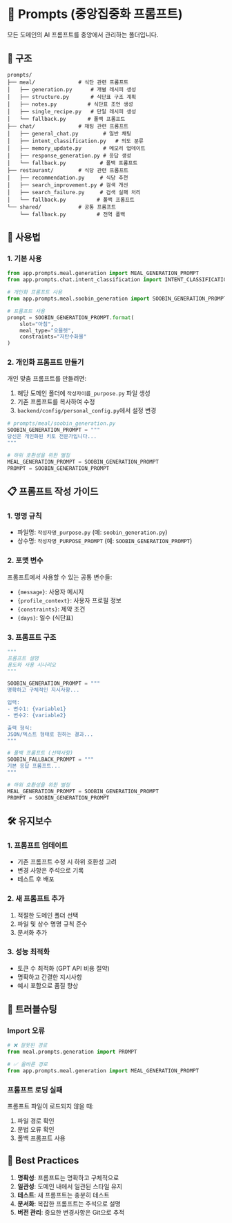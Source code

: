 # 🎯 Prompts (중앙집중화 프롬프트)

모든 도메인의 AI 프롬프트를 중앙에서 관리하는 폴더입니다.

## 📁 구조

```
prompts/
├── meal/              # 식단 관련 프롬프트
│   ├── generation.py      # 개별 레시피 생성
│   ├── structure.py       # 식단표 구조 계획
│   ├── notes.py          # 식단표 조언 생성
│   ├── single_recipe.py   # 단일 레시피 생성
│   └── fallback.py       # 폴백 프롬프트
├── chat/              # 채팅 관련 프롬프트
│   ├── general_chat.py        # 일반 채팅
│   ├── intent_classification.py   # 의도 분류
│   ├── memory_update.py       # 메모리 업데이트
│   ├── response_generation.py # 응답 생성
│   └── fallback.py           # 폴백 프롬프트
├── restaurant/        # 식당 관련 프롬프트
│   ├── recommendation.py     # 식당 추천
│   ├── search_improvement.py # 검색 개선
│   ├── search_failure.py     # 검색 실패 처리
│   └── fallback.py          # 폴백 프롬프트
└── shared/            # 공통 프롬프트
    └── fallback.py          # 전역 폴백
```

## 🎯 사용법

### 1. 기본 사용
```python
from app.prompts.meal.generation import MEAL_GENERATION_PROMPT
from app.prompts.chat.intent_classification import INTENT_CLASSIFICATION_PROMPT

# 개인화 프롬프트 사용
from app.prompts.meal.soobin_generation import SOOBIN_GENERATION_PROMPT

# 프롬프트 사용
prompt = SOOBIN_GENERATION_PROMPT.format(
    slot="아침",
    meal_type="오믈렛",
    constraints="저탄수화물"
)
```

### 2. 개인화 프롬프트 만들기
개인 맞춤 프롬프트를 만들려면:

1. 해당 도메인 폴더에 `작성자이름_purpose.py` 파일 생성
2. 기존 프롬프트를 복사하여 수정
3. `backend/config/personal_config.py`에서 설정 변경

```python
# prompts/meal/soobin_generation.py
SOOBIN_GENERATION_PROMPT = """
당신은 개인화된 키토 전문가입니다...
"""

# 하위 호환성을 위한 별칭
MEAL_GENERATION_PROMPT = SOOBIN_GENERATION_PROMPT
PROMPT = SOOBIN_GENERATION_PROMPT
```

## 📋 프롬프트 작성 가이드

### 1. 명명 규칙
- 파일명: `작성자명_purpose.py` (예: `soobin_generation.py`)
- 상수명: `작성자명_PURPOSE_PROMPT` (예: `SOOBIN_GENERATION_PROMPT`)

### 2. 포맷 변수
프롬프트에서 사용할 수 있는 공통 변수들:
- `{message}`: 사용자 메시지
- `{profile_context}`: 사용자 프로필 정보
- `{constraints}`: 제약 조건
- `{days}`: 일수 (식단표)

### 3. 프롬프트 구조
```python
"""
프롬프트 설명
용도와 사용 시나리오
"""

SOOBIN_GENERATION_PROMPT = """
명확하고 구체적인 지시사항...

입력:
- 변수1: {variable1}
- 변수2: {variable2}

출력 형식:
JSON/텍스트 형태로 원하는 결과...
"""

# 폴백 프롬프트 (선택사항)
SOOBIN_FALLBACK_PROMPT = """
기본 응답 프롬프트...
"""

# 하위 호환성을 위한 별칭
MEAL_GENERATION_PROMPT = SOOBIN_GENERATION_PROMPT
PROMPT = SOOBIN_GENERATION_PROMPT
```

## 🛠️ 유지보수

### 1. 프롬프트 업데이트
- 기존 프롬프트 수정 시 하위 호환성 고려
- 변경 사항은 주석으로 기록
- 테스트 후 배포

### 2. 새 프롬프트 추가
1. 적절한 도메인 폴더 선택
2. 파일 및 상수 명명 규칙 준수
3. 문서화 추가

### 3. 성능 최적화
- 토큰 수 최적화 (GPT API 비용 절약)
- 명확하고 간결한 지시사항
- 예시 포함으로 품질 향상

## 🔧 트러블슈팅

### Import 오류
```python
# ❌ 잘못된 경로
from meal.prompts.generation import PROMPT

# ✅ 올바른 경로
from app.prompts.meal.generation import MEAL_GENERATION_PROMPT
```

### 프롬프트 로딩 실패
프롬프트 파일이 로드되지 않을 때:
1. 파일 경로 확인
2. 문법 오류 확인
3. 폴백 프롬프트 사용

## 🎯 Best Practices

1. **명확성**: 프롬프트는 명확하고 구체적으로
2. **일관성**: 도메인 내에서 일관된 스타일 유지
3. **테스트**: 새 프롬프트는 충분히 테스트
4. **문서화**: 복잡한 프롬프트는 주석으로 설명
5. **버전 관리**: 중요한 변경사항은 Git으로 추적
